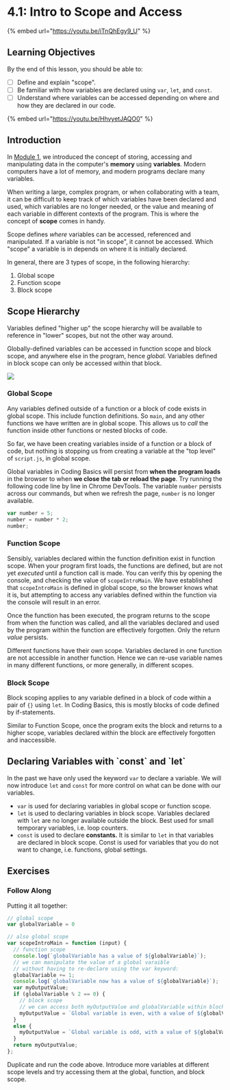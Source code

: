 # 4.1: Intro to Scope and Access

{% embed url="https://youtu.be/iTnQhEgy9_U" %}

## Learning Objectives

By the end of this lesson, you should be able to:

* [ ] Define and explain "scope".
* [ ] Be familiar with how variables are declared using `var`, `let`, and `const`.
* [ ] Understand where variables can be accessed depending on where and how they are declared in our code.

{% embed url="https://youtu.be/HhvyetJAQO0" %}

## Introduction

In [Module 1](../1-data-types-structures-and-manipulations/1.2-variables.md), we introduced the concept of storing, accessing and manipulating data in the computer's **memory** using **variables**. Modern computers have a lot of memory, and modern programs declare many variables.&#x20;

When writing a large, complex program, or when collaborating with a team, it can be difficult to keep track of which variables have been declared and used, which variables are no longer needed, or the value and meaning of each variable in different contexts of the program. This is where the concept of **scope** comes in handy.

Scope defines _where_ variables can be accessed, referenced and manipulated. If a variable is not "in scope", it cannot be accessed. Which "scope" a variable is in depends on where it is initially declared.

In general, there are 3 types of scope, in the following hierarchy:

1. Global scope
2. Function scope
3. Block scope

## Scope Hierarchy

Variables defined "higher up" the scope hierarchy will be available to reference in "lower" scopes, but not the other way around.&#x20;

Globally-defined variables can be accessed in function scope and block scope, and anywhere else in the program, hence _global._ Variables defined in block scope can only be accessed within that block.

![](https://www.stevethedev.com/storage/app/uploads/public/5aa/d54/a47/5aad54a47d2e0123286333.png)

### Global Scope

Any variables defined outside of a function or a block of code exists in global scope. This include function definitions. So `main`, and any other functions we have written are in global scope. This allows us to _call_ the function inside other functions or nested blocks of code.

So far, we have been creating variables inside of a function or a block of code, but nothing is stopping us from creating a variable at the "top level" of `script.js`, in global scope.

Global variables in Coding Basics will persist from **when the program loads** in the browser to when **we close the tab or reload the page**. Try running the following code line by line in Chrome DevTools. The variable `number` persists across our commands, but when we refresh the page, `number` is no longer available.&#x20;

```javascript
var number = 5;
number = number * 2;
number;
```

### Function Scope

Sensibly, variables declared within the function definition exist in function scope. When your program first loads, the functions are defined, but are not yet _executed_ until a function call is made. You can verify this by opening the console, and checking the value of `scopeIntroMain`. We have established that `scopeIntroMain` is defined in global scope, so the browser knows what it is, but attempting to access any variables defined within the function via the console will result in an error.&#x20;

Once the function has been executed, the program returns to the scope from when the function was called, and all the variables declared and used by the program within the function are effectively forgotten. Only the return _value_ persists.&#x20;

Different functions have their own scope. Variables declared in one function are not accessible in another function. Hence we can re-use variable names in many different functions, or more generally, in different scopes.

### Block Scope

Block scoping applies to any variable defined in a block of code within a pair of `{}` using `let`. In Coding Basics, this is mostly blocks of code defined by if-statements.

Similar to Function Scope, once the program exits the block and returns to a higher scope, variables declared within the block are effectively forgotten and inaccessible.&#x20;

## Declaring Variables with \`const\` and \`let\`

In the past we have only used the keyword `var` to declare a variable. We will now introduce `let` and `const` for more control on what can be done with our variables.

* `var` is used for declaring variables in global scope or function scope.
* `let` is used to declaring variables in block scope. Variables declared with `let` are no longer available outside the block. Best used for small temporary variables, i.e. loop counters.
* `const` is used to declare **constants.**  It is similar to `let` in that variables are declared in block scope. Const is used for variables that you do not want to change, i.e. functions, global settings.

## Exercises

### **Follow Along**

Putting it all together:

```javascript
// global scope
var globalVariable = 0

// also global scope
var scopeIntroMain = function (input) {
  // function scope
  console.log(`globalVariable has a value of ${globalVariable}`);
  // we can manipulate the value of a global varaible
  // without having to re-declare using the var keyword:
  globalVariable += 1;
  console.log(`globalVariable now has a value of ${globalVariable}`);
  var myOutputValue;
  if (globalVariable % 2 == 0) {
    // block scope
    // we can access both myOutputValue and globalVariable within block scope
    myOutputValue = `Global variable is even, with a value of ${globalVariable}`;
  }
  else {
    myOutputValue = `Global variable is odd, with a value of ${globalVariable}`;
  }
  return myOutputValue;
};
```

Duplicate and run the code above. Introduce more variables at different scope levels and try accessing them at the global, function, and block scope.&#x20;
